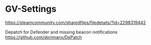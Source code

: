 # GV-Settings
 
https://steamcommunity.com/sharedfiles/filedetails/?id=2298319442

Depatch for Defender and missing beacon notifications https://github.com/dorimanx/DePatch

